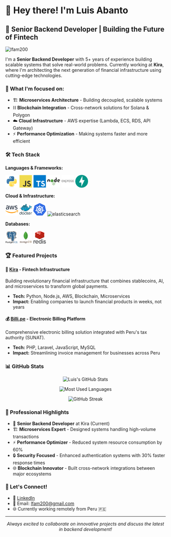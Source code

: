 # 👋 Hey there! I'm Luis Abanto

## 🚀 Senior Backend Developer | Building the Future of Fintech

<p align="left"> 
  <img src="https://komarev.com/ghpvc/?username=lfam200&label=Profile%20views&color=0e75b6&style=flat" alt="lfam200" /> 
</p>

I'm a **Senior Backend Developer** with 5+ years of experience building scalable systems that solve real-world problems. Currently working at **Kira**, where I'm architecting the next generation of financial infrastructure using cutting-edge technologies.

### 🎯 What I'm focused on:
- 🏗️ **Microservices Architecture** - Building decoupled, scalable systems
- ⛓️ **Blockchain Integration** - Cross-network solutions for Solana & Polygon
- ☁️ **Cloud Infrastructure** - AWS expertise (Lambda, ECS, RDS, API Gateway)
- ⚡ **Performance Optimization** - Making systems faster and more efficient

### 🛠️ Tech Stack

**Languages & Frameworks:**
<p align="left">
  <img src="https://raw.githubusercontent.com/devicons/devicon/master/icons/python/python-original.svg" alt="python" width="40" height="40"/>
  <img src="https://raw.githubusercontent.com/devicons/devicon/master/icons/javascript/javascript-original.svg" alt="javascript" width="40" height="40"/>
  <img src="https://raw.githubusercontent.com/devicons/devicon/master/icons/typescript/typescript-original.svg" alt="typescript" width="40" height="40"/>
  <img src="https://raw.githubusercontent.com/devicons/devicon/master/icons/nodejs/nodejs-original-wordmark.svg" alt="nodejs" width="40" height="40"/>
  <img src="https://raw.githubusercontent.com/devicons/devicon/master/icons/express/express-original-wordmark.svg" alt="express" width="40" height="40"/>
  <img src="https://raw.githubusercontent.com/devicons/devicon/master/icons/fastapi/fastapi-original.svg" alt="fastapi" width="40" height="40"/>
</p>

**Cloud & Infrastructure:**
<p align="left">
  <img src="https://raw.githubusercontent.com/devicons/devicon/master/icons/amazonwebservices/amazonwebservices-original-wordmark.svg" alt="aws" width="40" height="40"/>
  <img src="https://raw.githubusercontent.com/devicons/devicon/master/icons/docker/docker-original-wordmark.svg" alt="docker" width="40" height="40"/>
  <img src="https://raw.githubusercontent.com/devicons/devicon/master/icons/kubernetes/kubernetes-plain.svg" alt="kubernetes" width="40" height="40"/>
  <img src="https://www.vectorlogo.zone/logos/elastic/elastic-icon.svg" alt="elasticsearch" width="40" height="40"/>
</p>

**Databases:**
<p align="left">
  <img src="https://raw.githubusercontent.com/devicons/devicon/master/icons/postgresql/postgresql-original-wordmark.svg" alt="postgresql" width="40" height="40"/>
  <img src="https://raw.githubusercontent.com/devicons/devicon/master/icons/mongodb/mongodb-original-wordmark.svg" alt="mongodb" width="40" height="40"/>
  <img src="https://raw.githubusercontent.com/devicons/devicon/master/icons/redis/redis-original-wordmark.svg" alt="redis" width="40" height="40"/>
</p>

### 🏆 Featured Projects

#### 🚀 [Kira](https://kirafin.ai) - Fintech Infrastructure
Building revolutionary financial infrastructure that combines stablecoins, AI, and microservices to transform global payments.
- **Tech:** Python, Node.js, AWS, Blockchain, Microservices
- **Impact:** Enabling companies to launch financial products in weeks, not years

#### 💰 [Billi.pe](https://billi.pe) - Electronic Billing Platform
Comprehensive electronic billing solution integrated with Peru's tax authority (SUNAT).
- **Tech:** PHP, Laravel, JavaScript, MySQL
- **Impact:** Streamlining invoice management for businesses across Peru

### 📊 GitHub Stats

<p align="center">
  <img src="https://github-readme-stats.vercel.app/api?username=lfam200&show_icons=true&theme=dark&hide_border=true" alt="Luis's GitHub Stats" />
</p>

<p align="center">
  <img src="https://github-readme-stats.vercel.app/api/top-langs/?username=lfam200&layout=compact&theme=dark&hide_border=true" alt="Most Used Languages" />
</p>

<p align="center">
  <img src="https://github-readme-streak-stats.herokuapp.com/?user=lfam200&theme=dark&hide_border=true" alt="GitHub Streak" />
</p>

### 🌟 Professional Highlights

- 💼 **Senior Backend Developer** at Kira (Current)
- 🏗️ **Microservices Expert** - Designed systems handling high-volume transactions
- ⚡ **Performance Optimizer** - Reduced system resource consumption by 60%
- 🔒 **Security Focused** - Enhanced authentication systems with 30% faster response times
- 🌐 **Blockchain Innovator** - Built cross-network integrations between major ecosystems

### 🤝 Let's Connect!

- 💼 [LinkedIn](https://linkedin.com/in/luis-abanto-m)
- 📧 Email: lfam200@gmail.com
- 🌐 Currently working remotely from Peru 🇵🇪

---

<p align="center">
  <i>Always excited to collaborate on innovative projects and discuss the latest in backend development!</i>
</p>

